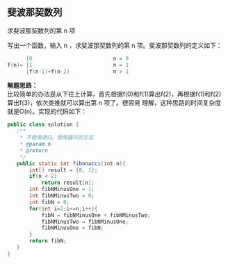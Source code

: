 <link href="markdown.css" rel="stylesheet"></link>

## 斐波那契数列

求斐波那契数列的第 n 项

写出一个函数，输入 n ，求斐波那契数列的第 n 项。斐波那契数列的定义如下：  

```java
      |0                          n = 0
f(n)= |1                          n = 1
      |f(n-1)+f(n-2)              n > 1
```  
**解题思路：**  
比较简单的办法是从下往上计算，首先根据f(0)和f(1)算出f(2)，再根据f(1)和f(2)算出f(3)，依次类推就可以算出第 n 项了。很容易
理解，这种思路的时间复杂度就是O(n)。实现的代码如下：
 ```java
public class solution {
    /**
     * 不使用递归，使用循环的方法
     * @param n
     * @return
     */
    public static int fibonacci(int n){
        int[] result = {0, 1};
        if(n < 2)
            return result[n];
        int fibNMinusOne = 1;
        int fibNMinusTwo = 0;
        int fibN = 0;
        for(int i=2;i<=n;i++){
            fibN = fibNMinusOne + fibNMinusTwo;
            fibNMinusTwo = fibNMinusOne;
            fibNMinusOne = fibN;
        }
        return fibN;
    }
}
```